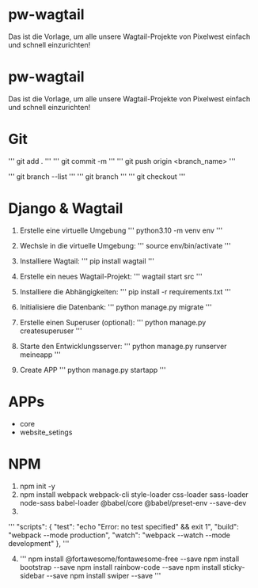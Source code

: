 # pw-wagtail
Das ist die Vorlage, um alle unsere Wagtail-Projekte von Pixelwest einfach und schnell einzurichten!

# pw-wagtail
Das ist die Vorlage, um alle unsere Wagtail-Projekte von Pixelwest einfach und schnell einzurichten!

# Git
''' git add . '''
''' git commit -m <Commit> '''
''' git push origin <branch_name> '''

''' git branch --list '''
''' git branch <Name> '''
''' git checkout <Name> '''

# Django & Wagtail
1. Erstelle eine virtuelle Umgebung 
''' python3.10 -m venv env '''

2. Wechsle in die virtuelle Umgebung:
''' source env/bin/activate '''

3. Installiere Wagtail:
''' pip install wagtail '''

4. Erstelle ein neues Wagtail-Projekt:
''' wagtail start src '''

5. Installiere die Abhängigkeiten:
''' pip install -r requirements.txt '''

6. Initialisiere die Datenbank: 
''' python manage.py migrate '''

7. Erstelle einen Superuser (optional):
''' python manage.py createsuperuser '''

8. Starte den Entwicklungsserver:
''' python manage.py runserver meineapp '''

9. Create APP
''' python manage.py startapp '''


# APPs
- core
- website_setings

# NPM
1. npm init -y
2. npm install webpack webpack-cli style-loader css-loader sass-loader node-sass babel-loader @babel/core @babel/preset-env --save-dev
3.  
'''
"scripts": {
    "test": "echo \"Error: no test specified\" && exit 1",
    "build": "webpack --mode production",
    "watch": "webpack --watch --mode development"
},
'''

4. '''
npm install @fortawesome/fontawesome-free --save
npm install bootstrap --save
npm install rainbow-code --save
npm install sticky-sidebar --save
npm install swiper --save
'''